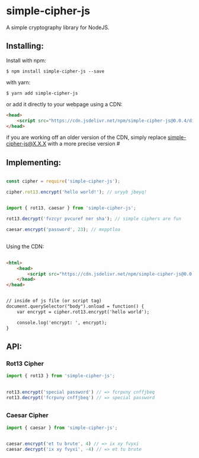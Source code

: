 # simple-cipher-js
A simple cryptography library for NodeJS.

## Installing:

Install with npm:

```
$ npm install simple-cipher-js --save
```

with yarn:
```
$ yarn add simple-cipher-js
```

or add it directly to your webpage using a CDN:
```html
<head>
	<script src="https://cdn.jsdelivr.net/npm/simple-cipher-js@0.0.4/dist/index.min.js"></script>
</head>
```

if you are working off an older version of the CDN, simply replace simple-cipher-js@X.X.X with a more precise version #

## Implementing:

```javascript

const cipher = require('simple-cipher-js');

cipher.rot13.encrypt('hello world!'); // uryyb jbeyq!

```


```javascript

import { rot13, caesar } from 'simple-cipher-js';

rot13.decrypt('fvzcyr pvcuref ner sha'); // simple ciphers are fun

caesar.encrypt('password', 23); // mxpptloa 

```
##

Using the CDN:
```html
	
<html> 
	<head>
		<script src="https://cdn.jsdelivr.net/npm/simple-cipher-js@0.0.4/dist/index.min.js"></script>
	</head>
</head>


// inside of js file (or script tag)
document.querySelector("body").onload = function() {
	var encrypt = cipher.rot13.encrypt('hello world');

	console.log('encrypt: ', encrypt);
}

```

## API:

### Rot13 Cipher
```javascript
import { rot13 } from 'simple-cipher-js';
		 

rot13.encrypt('special password') // => fcrpvny cnffjbeq
rot13.decrypt('fcrpvny cnffjbeq') // => special password

```  
##

### Caesar Cipher
```javascript
import { caesar } from 'simple-cipher-js';
		 

caesar.encrypt('et tu brute', 4) // => ix xy fvyxi
caesar.decrypt('ix xy fvyxi', -4) // => et tu brute

```  
##
